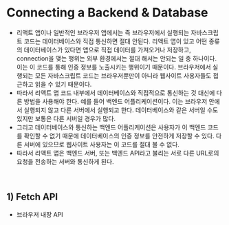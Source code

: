 # Connecting a Backend & Database

- 리액트 앱이나 일반적인 브라우저 앱에서는 즉 브라우저에서 실행되는 자바스크립트 코드는 데이터베이스와 직접 통신하면 절대 안된다. 리액트 앱이 있고 어떤 종류의 데이터베이스가 있다면 앱으로 직접 데이터를 가져오거나 저장하고, connection을 맺는 행위는 외부 환경에서는 절대 해서는 안되는 일 중 하나이다. 이는 이 코드를 통해 인증 정보를 노출시키는 행위이기 때문이다. 브라우저에서 실행되는 모든 자바스크립트 코드는 브라우저뿐만이 아니라 웹사이트 사용자들도 접근하고 읽을 수 있기 때문이다.
- 따라서 리액트 앱 코드 내부에서 데이터베이스와 직접적으로 통신하는 것 대신에 다른 방법을 사용해야 한다. 예를 들어 백엔드 어플리케이션이다. 이는 브라우저 안에서 실행되지 않고 다른 서버에서 실행되고 한다. 데이터베이스와 같은 서버일 수도 있지만 보통은 다른 서버일 경우가 많다.
- 그리고 데이터베이스와 통신하는 백엔드 어플리케이션은 사용자가 이 백엔드 코드를 확인할 수 없기 때문에 데이터베이스의 인증 정보를 안전하게 저장할 수 있다. 다른 서버에 있으므로 웹사이트 사용자는 이 코드를 절대 볼 수 없다.
- 따라서 리액트 앱은 백엔드 서버, 또는 백엔드 API라고 불리는 서로 다른 URL로의 요청을 전송하는 서버와 통신하게 된다.

<br>

## 1) Fetch API
- 브라우저 내장 API
